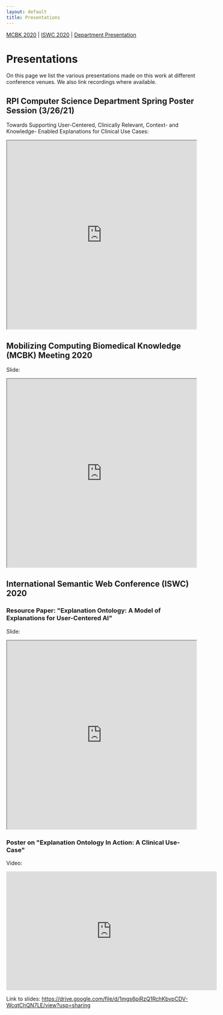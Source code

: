 ```yaml
---
layout: default
title: Presentations
---
```

[MCBK 2020](#mcbk) | [ISWC 2020](#iswc) | [Department Presentation](#department)

<h1>Presentations</h1>

On this page we list the various presentations made on this work at different conference venues. We also link recordings where available. 


<h2 id="department">RPI Computer Science Department Spring Poster Session (3/26/21)</h2>
<p>Towards Supporting User-Centered, Clinically Relevant, Context- and Knowledge- Enabled Explanations for Clinical Use Cases:</p>
<iframe src="https://drive.google.com/file/d/11EYBpTHKSKGtYbPcFKMzmtGzq2DSAsWZ/preview" style="width:100%; height: 500px"></iframe>

<h2 id="mcbk">Mobilizing Computing Biomedical Knowledge (MCBK) Meeting 2020</h2>
<p>Slide:</p>
<iframe src="https://drive.google.com/file/d/1FutUYgFMYoxHnH-hNcqXnMj7GhE8T8as/preview" style="width:100%; height: 500px"></iframe>



<h2 id="iswc">International Semantic Web Conference (ISWC) 2020</h2>
<h3>Resource Paper: "Explanation Ontology: A Model of Explanations for User-Centered AI"</h3>
<!-- <p>Video:</p>
<iframe src="https://drive.google.com/file/d/1WigmXnmxyuGmWNyMOxlzVe7RT48Nkmsb/preview" frameborder="0" width="960" height="569"></iframe> 
Link to slides: <a href="https://drive.google.com/file/d/1gCjdqguDVTi1z3iKDE-s60I0GYSFgAlA/view?usp=sharing">https://drive.google.com/file/d/1gCjdqguDVTi1z3iKDE-s60I0GYSFgAlA/view?usp=sharing</a>
-->
<p>Slide:</p>
<iframe src="https://drive.google.com/file/d/1gCjdqguDVTi1z3iKDE-s60I0GYSFgAlA/preview" style="width:100%; height: 500px"></iframe>



<h3>Poster on "Explanation Ontology In Action: A Clinical Use-Case"</h3>

<p>Video:</p> 

<iframe width="560" height="315" src="https://www.youtube.com/embed/2m9FVYlavsM" frameborder="0" allow="accelerometer; autoplay; clipboard-write; encrypted-media; gyroscope; picture-in-picture" allowfullscreen></iframe>

Link to slides: <a href="https://drive.google.com/file/d/1mgs6piRzQ1RchKbvpCDV-WcqtChQN7LE/view?usp=sharing">https://drive.google.com/file/d/1mgs6piRzQ1RchKbvpCDV-WcqtChQN7LE/view?usp=sharing</a>


